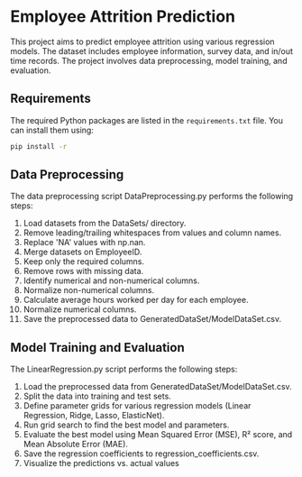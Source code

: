 # Employee Attrition Prediction

This project aims to predict employee attrition using various regression models. The dataset includes employee information, survey data, and in/out time records. The project involves data preprocessing, model training, and evaluation.

## Requirements

The required Python packages are listed in the `requirements.txt` file. You can install them using:
```sh
pip install -r
```

## Data Preprocessing

The data preprocessing script DataPreprocessing.py performs the following steps:

1. Load datasets from the DataSets/ directory.
2. Remove leading/trailing whitespaces from values and column names.
3. Replace 'NA' values with np.nan.
4. Merge datasets on EmployeeID.
5. Keep only the required columns.
6. Remove rows with missing data.
7. Identify numerical and non-numerical columns.
8. Normalize non-numerical columns.
9. Calculate average hours worked per day for each employee.
10. Normalize numerical columns.
11. Save the preprocessed data to GeneratedDataSet/ModelDataSet.csv.

## Model Training and Evaluation

The LinearRegression.py script performs the following steps:

1. Load the preprocessed data from GeneratedDataSet/ModelDataSet.csv.
2. Split the data into training and test sets.
3. Define parameter grids for various regression models (Linear Regression, Ridge, Lasso, ElasticNet).
4. Run grid search to find the best model and parameters.
5. Evaluate the best model using Mean Squared Error (MSE), R² score, and Mean Absolute Error (MAE).
6. Save the regression coefficients to regression_coefficients.csv.
7. Visualize the predictions vs. actual values